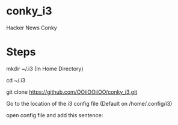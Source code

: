 # conky_i3
Hacker News Conky

# Steps

mkdir ~/.i3     (In Home Directory) 

cd ~/.i3

git clone https://github.com/OOiiOOiiOO/conky_i3.git

Go to the location of the i3 config file (Default on /home/.config/i3)

open config file and add this sentence:






